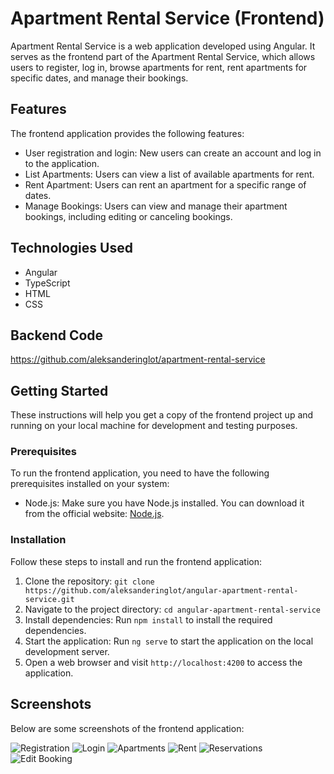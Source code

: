 # Apartment Rental Service (Frontend)

Apartment Rental Service is a web application developed using Angular. It serves as the frontend part of the Apartment Rental Service, which allows users to register, log in, browse apartments for rent, rent apartments for specific dates, and manage their bookings.

## Features

The frontend application provides the following features:

- User registration and login: New users can create an account and log in to the application.
- List Apartments: Users can view a list of available apartments for rent.
- Rent Apartment: Users can rent an apartment for a specific range of dates.
- Manage Bookings: Users can view and manage their apartment bookings, including editing or canceling bookings.

## Technologies Used

- Angular
- TypeScript
- HTML
- CSS

## Backend Code

https://github.com/aleksanderinglot/apartment-rental-service

## Getting Started

These instructions will help you get a copy of the frontend project up and running on your local machine for development and testing purposes.

### Prerequisites

To run the frontend application, you need to have the following prerequisites installed on your system:

- Node.js: Make sure you have Node.js installed. You can download it from the official website: [Node.js](https://nodejs.org).

### Installation

Follow these steps to install and run the frontend application:

1. Clone the repository: `git clone https://github.com/aleksanderinglot/angular-apartment-rental-service.git`
2. Navigate to the project directory: `cd angular-apartment-rental-service`
3. Install dependencies: Run `npm install` to install the required dependencies.
4. Start the application: Run `ng serve` to start the application on the local development server.
5. Open a web browser and visit `http://localhost:4200` to access the application.

## Screenshots

Below are some screenshots of the frontend application:

![Registration](assets/screenshots/registration_screenshot.png)
![Login](assets/screenshots/login_screenshot.png)
![Apartments](assets/screenshots/apartments_screenshot.png)
![Rent](assets/screenshots/rent_screenshot.png)
![Reservations](assets/screenshots/reservations_screenshot.png)
![Edit Booking](assets/screenshots/edit_screenshot.png)